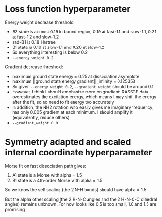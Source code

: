 # Loss function hyperparameter
Energy weight decrease threshold:
* B2 state is at most 0.19 in bound region, 0.19 at fast-1.1 and slow-1.1, 0.21 at fast-1.2 and slow-1.2
* sad-B1 is 0.18 Hartree
* B1 state is 0.19 at slow-1.1 and 0.20 at slow-1.2
* So everything interesting is below 0.2
* `--energy_weight 0.2`

Gradient decrease threshold:
* maximum ground state energy = 0.25 at dissociation asymptote
* maximum ||ground state energy gradient||_infinity = 0.125353
* So given `--energy_weight 0.2`, `--gradient_weight` should be around 0.1
* However, I think I should emphasize more on gradient: RASSCF data overestimates the excitation energy, which means I may shift the energy after the fit, so no need to fit energy too accurately
* In addition, the NH2 rotation who easily gives me imaginary frequency, has only 0.005 gradient at each minimum. I should amplify it (equivalently, reduce others)
* `--gradient_weight 0.01`

# Symmetry adapted and scaled internal coordinate hyperparameter
Morse fit on fast dissociation path gives:
1. A1 state is a Morse with alpha = 1.5
2. B1 state is a 4th-order Morse with alpha = 1.5

So we know the self scaling (the 2 N-H bonds) should have alpha = 1.5

But the alpha other scaling (the 2 H-N-C angles and the 2 H-N-C-C dihedral angles) remains unknown. For now looks like 0.5 is too small, 1.0 and 1.5 are promising